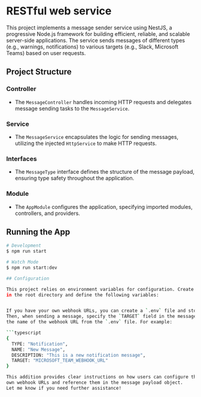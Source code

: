# RESTful web service

This project implements a message sender service using NestJS, a progressive Node.js framework for building efficient, reliable, and scalable server-side applications. The service sends messages of different types (e.g., warnings, notifications) to various targets (e.g., Slack, Microsoft Teams) based on user requests.

## Project Structure

### Controller
- The `MessageController` handles incoming HTTP requests and delegates message sending tasks to the `MessageService`.

### Service
- The `MessageService` encapsulates the logic for sending messages, utilizing the injected `HttpService` to make HTTP requests.

### Interfaces
- The `MessageType` interface defines the structure of the message payload, ensuring type safety throughout the application.

### Module
- The `AppModule` configures the application, specifying imported modules, controllers, and providers.

## Running the App

```bash
# Development
$ npm run start

# Watch Mode
$ npm run start:dev

## Configuration

This project relies on environment variables for configuration. Create a `.env` file 
in the root directory and define the following variables:


If you have your own webhook URLs, you can create a `.env` file and store the data inside. 
Then, when sending a message, specify the `TARGET` field in the message payload object as 
the name of the webhook URL from the `.env` file. For example:

```typescript
{
  TYPE: "Notification",
  NAME: "New Message",
  DESCRIPTION: "This is a new notification message",
  TARGET: "MICROSOFT_TEAM_WEBHOOK_URL"
}

This addition provides clear instructions on how users can configure their 
own webhook URLs and reference them in the message payload object. 
Let me know if you need further assistance!


